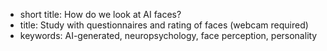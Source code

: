 - short title: How do we look at AI faces?
- title: Study with questionnaires and rating of faces (webcam required)
- keywords: AI-generated, neuropsychology, face perception, personality